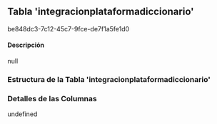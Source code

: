 
## Tabla 'integracionplataformadiccionario'
be848dc3-7c12-45c7-9fce-de7f1a5fe1d0
#### Descripción

null

### Estructura de la Tabla 'integracionplataformadiccionario'




### Detalles de las Columnas
undefined

